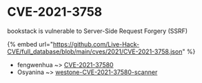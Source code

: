 # CVE-2021-3758

bookstack is vulnerable to Server-Side Request Forgery (SSRF)

{% embed url="https://github.com/Live-Hack-CVE/full_database/blob/main/cves/2021/CVE-2021-3758.json" %}


* fengwenhua ~> [CVE-2021-37580](https://zeste.alice-snow.ru/2021/database/cve-2021-3758/cve-2021-37580-fengwenhua)
* Osyanina ~> [westone-CVE-2021-37580-scanner](https://zeste.alice-snow.ru/2021/database/cve-2021-3758/westone-cve-2021-37580-scanner-osyanina)